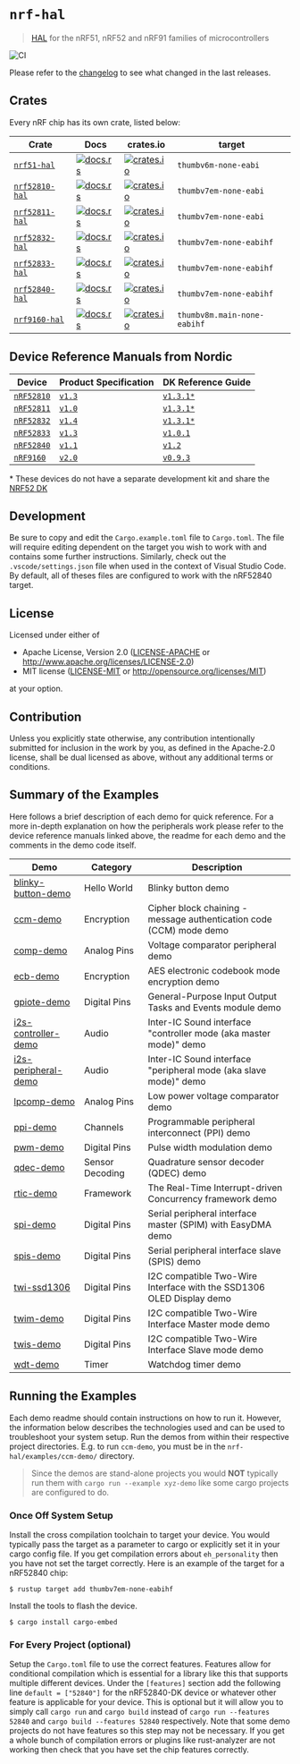 # `nrf-hal`

> [HAL] for the nRF51, nRF52 and nRF91 families of microcontrollers

[HAL]: https://crates.io/crates/embedded-hal

![CI](https://github.com/nrf-rs/nrf-hal/workflows/CI/badge.svg)

Please refer to the [changelog] to see what changed in the last releases.

[changelog]: ./CHANGELOG.md

## Crates

Every nRF chip has its own crate, listed below:

| Crate | Docs | crates.io | target |
|-------|------|-----------|--------|
| [`nrf51-hal`](./nrf51-hal) | [![docs.rs](https://docs.rs/nrf51-hal/badge.svg)](https://docs.rs/nrf51-hal) | [![crates.io](https://img.shields.io/crates/d/nrf51-hal.svg)](https://crates.io/crates/nrf51-hal) | `thumbv6m-none-eabi` |
| [`nrf52810-hal`](./nrf52810-hal) | [![docs.rs](https://docs.rs/nrf52810-hal/badge.svg)](https://docs.rs/nrf52810-hal) | [![crates.io](https://img.shields.io/crates/d/nrf52810-hal.svg)](https://crates.io/crates/nrf52810-hal) | `thumbv7em-none-eabi` |
| [`nrf52811-hal`](./nrf52811-hal) | [![docs.rs](https://docs.rs/nrf52811-hal/badge.svg)](https://docs.rs/nrf52811-hal) | [![crates.io](https://img.shields.io/crates/d/nrf52811-hal.svg)](https://crates.io/crates/nrf52811-hal) | `thumbv7em-none-eabi` |
| [`nrf52832-hal`](./nrf52832-hal) | [![docs.rs](https://docs.rs/nrf52832-hal/badge.svg)](https://docs.rs/nrf52832-hal) | [![crates.io](https://img.shields.io/crates/d/nrf52832-hal.svg)](https://crates.io/crates/nrf52832-hal) | `thumbv7em-none-eabihf` |
| [`nrf52833-hal`](./nrf52833-hal) | [![docs.rs](https://docs.rs/nrf52833-hal/badge.svg)](https://docs.rs/nrf52833-hal) | [![crates.io](https://img.shields.io/crates/d/nrf52833-hal.svg)](https://crates.io/crates/nrf52833-hal) | `thumbv7em-none-eabihf` |
| [`nrf52840-hal`](./nrf52840-hal) | [![docs.rs](https://docs.rs/nrf52840-hal/badge.svg)](https://docs.rs/nrf52840-hal) | [![crates.io](https://img.shields.io/crates/d/nrf52840-hal.svg)](https://crates.io/crates/nrf52840-hal) | `thumbv7em-none-eabihf` |
| [`nrf9160-hal`](./nrf9160-hal) | [![docs.rs](https://docs.rs/nrf9160-hal/badge.svg)](https://docs.rs/nrf9160-hal) | [![crates.io](https://img.shields.io/crates/d/nrf9160-hal.svg)](https://crates.io/crates/nrf9160-hal) | `thumbv8m.main-none-eabihf` |

## Device Reference Manuals from Nordic

| Device | Product Specification | DK Reference Guide |
|-------|------|-----------|
| [`nRF52810`](https://www.nordicsemi.com/Products/Low-power-short-range-wireless/nRF52810) | [`v1.3`](https://infocenter.nordicsemi.com/pdf/nRF52810_PS_v1.3.pdf) | [`v1.3.1*`](https://infocenter.nordicsemi.com/pdf/nRF52_DK_User_Guide_v1.3.1.pdf) |
| [`nRF52811`](https://www.nordicsemi.com/Products/Low-power-short-range-wireless/nRF52811) | [`v1.0`](https://infocenter.nordicsemi.com/pdf/nRF52811_PS_v1.0.pdf) | [`v1.3.1*`](https://infocenter.nordicsemi.com/pdf/nRF52_DK_User_Guide_v1.3.1.pdf) |
| [`nRF52832`](https://www.nordicsemi.com/Products/Low-power-short-range-wireless/nRF52832) | [`v1.4`](https://infocenter.nordicsemi.com/pdf/nRF52832_PS_v1.4.pdf) | [`v1.3.1*`](https://infocenter.nordicsemi.com/pdf/nRF52_DK_User_Guide_v1.3.1.pdf) |
| [`nRF52833`](https://www.nordicsemi.com/Products/Low-power-short-range-wireless/nRF52833) | [`v1.3`](https://infocenter.nordicsemi.com/pdf/nRF52833_PS_v1.3.pdf) | [`v1.0.1`](http://infocenter.nordicsemi.com/pdf/nRF52833_DK_User_Guide_v1.0.1.pdf) |
| [`nRF52840`](https://www.nordicsemi.com/Products/Low-power-short-range-wireless/nRF52840) | [`v1.1`](https://infocenter.nordicsemi.com/pdf/nRF52840_PS_v1.1.pdf) | [`v1.2`](https://infocenter.nordicsemi.com/pdf/nRF52840_DK_User_Guide_v1.2.pdf) |
| [`nRF9160`](https://www.nordicsemi.com/Products/Low-power-cellular-IoT/nRF9160) | [`v2.0`](https://infocenter.nordicsemi.com/pdf/nRF9160_PS_v2.0.pdf) | [`v0.9.3`](https://infocenter.nordicsemi.com/pdf/nRF9160_DK_HW_User_Guide_v0.9.3.pdf) |

\* These devices do not have a separate development kit and share the [NRF52 DK](https://www.nordicsemi.com/Software-and-tools/Development-Kits/nRF52-DK)

## Development

Be sure to copy and edit the `Cargo.example.toml` file to `Cargo.toml`. The file will require editing dependent on the target you wish to work with and contains some further
instructions. Similarly, check out the `.vscode/settings.json` file when used in the context of Visual Studio Code. By default, all of theses files are configured to work
with the nRF52840 target.

## License

Licensed under either of

- Apache License, Version 2.0 ([LICENSE-APACHE](LICENSE-APACHE) or
  http://www.apache.org/licenses/LICENSE-2.0)
- MIT license ([LICENSE-MIT](LICENSE-MIT) or http://opensource.org/licenses/MIT)

at your option.

## Contribution

Unless you explicitly state otherwise, any contribution intentionally submitted
for inclusion in the work by you, as defined in the Apache-2.0 license, shall be
dual licensed as above, without any additional terms or conditions.

## Summary of the Examples

Here follows a brief description of each demo for quick reference. For a more in-depth explanation on how the peripherals work please refer to the device reference manuals linked above, the readme for each demo and the comments in the demo code itself.

| Demo                                                  | Category          | Description                                                           |
|-------------------------------------------------------|-------------------|-----------------------------------------------------------------------|
| [blinky-button-demo](./examples/blinky-button-demo/README.md)  | Hello World       | Blinky button demo                                                    |
| [ccm-demo](./examples/ccm-demo/README.md)                      | Encryption        | Cipher block chaining - message authentication code (CCM) mode demo   |
| [comp-demo](./examples/comp-demo/README.md)                    | Analog Pins       | Voltage comparator peripheral demo                                    |
| [ecb-demo](./examples/ecb-demo/README.md)                      | Encryption        | AES electronic codebook mode encryption demo                          |
| [gpiote-demo](./examples/gpiote-demo/README.md)                | Digital Pins      | General-Purpose Input Output Tasks and Events module demo             |
| [i2s-controller-demo](./examples/i2s-controller-demo/README.md)| Audio             | Inter-IC Sound interface "controller mode (aka master mode)" demo     |
| [i2s-peripheral-demo](./examples/i2s-peripheral-demo/README.md)| Audio             | Inter-IC Sound interface "peripheral mode (aka slave mode)" demo      |
| [lpcomp-demo](./examples/lpcomp-demo/README.md)                | Analog Pins       | Low power voltage comparator demo                                     |
| [ppi-demo](./examples/ppi-demo/README.md)                      | Channels          | Programmable peripheral interconnect (PPI) demo                       |
| [pwm-demo](./examples/pwm-demo/README.md)                      | Digital Pins      | Pulse width modulation demo                                           |
| [qdec-demo](./examples/qdec-demo/README.md)                    | Sensor Decoding   | Quadrature sensor decoder (QDEC) demo                                 |
| [rtic-demo](./examples/rtic-demo/README.md)                    | Framework         | The Real-Time Interrupt-driven Concurrency framework demo             |
| [spi-demo](./examples/spi-demo/README.md)                      | Digital Pins      | Serial peripheral interface master (SPIM) with EasyDMA demo           |
| [spis-demo](./examples/spis-demo/README.md)                    | Digital Pins      | Serial peripheral interface slave (SPIS) demo                         |
| [twi-ssd1306](./examples/twi-ssd1306/README.md)                | Digital Pins      | I2C compatible Two-Wire Interface with the SSD1306 OLED Display demo  |
| [twim-demo](./examples/twim-demo/README.md)                    | Digital Pins      | I2C compatible Two-Wire Interface Master mode demo                    |
| [twis-demo](./examples/twis-demo/README.md)                    | Digital Pins      | I2C compatible Two-Wire Interface Slave mode demo                     |
| [wdt-demo](./examples/wdt-demo/README.md)                      | Timer             | Watchdog timer demo                                                   |


## Running the Examples

Each demo readme should contain instructions on how to run it. However, the information below describes the technologies used and can be used to troubleshoot your system setup. Run the demos from within their respective project directories. E.g. to run `ccm-demo`, you must be in the `nrf-hal/examples/ccm-demo/` directory.
> Since the demos are stand-alone projects you would **NOT** typically run them with `cargo run --example xyz-demo` like some cargo projects are configured to do.

### Once Off System Setup

Install the cross compilation toolchain to target your device. You would typically pass the target as a parameter to cargo or explicitly set it in your cargo config file. If you get compilation errors about `eh_personality` then you have not set the target correctly. Here is an example of the target for a nRF52840 chip:
```console
$ rustup target add thumbv7em-none-eabihf
```
Install the tools to flash the device.
```console
$ cargo install cargo-embed
```

### For Every Project (optional)

Setup the `Cargo.toml` file to use the correct features. Features allow for conditional compilation which is essential for a library like this that supports multiple different devices. Under the `[features]` section add the following line `default = ["52840"]` for the nRF52840-DK device or whatever other feature is applicable for your device. This is optional but it will allow you to simply call `cargo run` and `cargo build` instead of `cargo run --features 52840` and `cargo build --features 52840` respectively. Note that some demo projects do not have features so this step may not be necessary. If you get a whole bunch of compilation errors or plugins like rust-analyzer are not working then check that you have set the chip features correctly.
